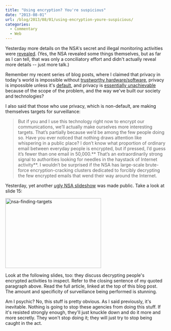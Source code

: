 ```yaml
---
title: "Using encryption? You're suspicious"
date: "2013-08-01"
url: /blog/2013/08/01/using-encryption-youre-suspicious/
categories:
  - Commentary
  - Web
---
```

Yesterday more details on the NSA's secret and illegal monitoring activities were [revealed][1]. (Yes, the NSA revealed some things themselves, but as far as I can tell, that was only a conciliatory effort and didn't actually reveal more details -- just more talk.)

Remember my recent series of blog posts, where I claimed that privacy in today's world is impossible without [trustworthy hardware/software][2], privacy is impossible unless it's [default][3], and privacy is [essentially unachievable][4] because of the scope of the problem, and the way we've built our society and technologies? 

I also said that those who use privacy, which is non-default, are making themselves targets for surveillance:

> But if you and I use this technology right now to encrypt our communications, we’ll actually make ourselves more interesting targets. That’s partially because we’d be among the few people doing so. Have you ever noticed that nothing draws attention like whispering in a public place? I don’t know what proportion of ordinary email between everyday people is encrypted, but if pressed, I’d guess it’s fewer than one email in 50,000.** That’s an extraordinarily strong signal to authorities looking for needles in the haystack of Internet activity**. I wouldn’t be surprised if the NSA has large-scale brute-force encryption-cracking clusters dedicated to forcibly decrypting the few encrypted emails that wend their way around the Internet.

Yesterday, yet another [ugly NSA slideshow][5] was made public. Take a look at slide 15:

[<img src="http://www.xaprb.com/media/2013/08/nsa-finding-targets-300x219.png" alt="nsa-finding-targets" width="300" height="219" class="aligncenter size-medium wp-image-3242" />][6] 

Look at the following slides, too: they discuss decrypting people's encrypted activities to inspect. Refer to the closing sentence of my quoted paragraph above. Read the full article, linked at the top of this blog post. The amount and specificity of surveillance being performed is stunning. 

Am I psychic? No, this stuff is pretty obvious. As I said previously, it's inevitable. Nothing is going to stop these agencies from doing this stuff. If it's resisted strongly enough, they'll just knuckle down and do it more and more secretly. They won't stop doing it; they will just try to stop being caught in the act.

 [1]: http://www.theguardian.com/world/2013/jul/31/nsa-top-secret-program-online-data
 [2]: http://www.xaprb.com/blog/2013/07/05/without-free-software-and-hardware-privacy-is-impossible/ "Without free software and hardware, privacy is impossible"
 [3]: http://www.xaprb.com/blog/2013/07/06/privacy-is-impossible-unless-its-the-default/ "Privacy is impossible unless it’s the default"
 [4]: http://www.xaprb.com/blog/2013/07/17/email-snooping-is-a-small-fraction-of-the-story/ "Email snooping is a small fraction of the story"
 [5]: http://www.theguardian.com/world/interactive/2013/jul/31/nsa-xkeyscore-program-full-presentation
 [6]: http://www.xaprb.com/media/2013/08/nsa-finding-targets.png
